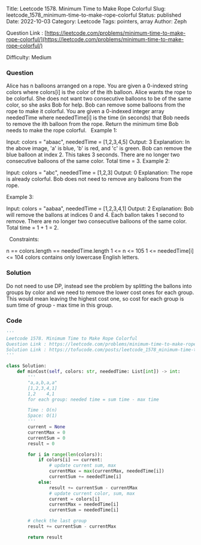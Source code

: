 Title: Leetcode 1578. Minimum Time to Make Rope Colorful
Slug: leetcode_1578_minimum-time-to-make-rope-colorful
Status: published
Date: 2022-10-03
Category: Leetcode
Tags: pointers, array
Author: Zeph

Question Link : [https://leetcode.com/problems/minimum-time-to-make-rope-colorful/](https://leetcode.com/problems/minimum-time-to-make-rope-colorful/)

Difficulty: Medium

### Question
Alice has n balloons arranged on a rope. You are given a 0-indexed string colors where colors[i] is the color of the ith balloon.
Alice wants the rope to be colorful. She does not want two consecutive balloons to be of the same color, so she asks Bob for help. Bob can remove some balloons from the rope to make it colorful. You are given a 0-indexed integer array neededTime where neededTime[i] is the time (in seconds) that Bob needs to remove the ith balloon from the rope.
Return the minimum time Bob needs to make the rope colorful.
 
Example 1:


Input: colors = "abaac", neededTime = [1,2,3,4,5]
Output: 3
Explanation: In the above image, 'a' is blue, 'b' is red, and 'c' is green.
Bob can remove the blue balloon at index 2. This takes 3 seconds.
There are no longer two consecutive balloons of the same color. Total time = 3.
Example 2:


Input: colors = "abc", neededTime = [1,2,3]
Output: 0
Explanation: The rope is already colorful. Bob does not need to remove any balloons from the rope.

Example 3:


Input: colors = "aabaa", neededTime = [1,2,3,4,1]
Output: 2
Explanation: Bob will remove the ballons at indices 0 and 4. Each ballon takes 1 second to remove.
There are no longer two consecutive balloons of the same color. Total time = 1 + 1 = 2.

 
Constraints:

n == colors.length == neededTime.length
1 <= n <= 105
1 <= neededTime[i] <= 104
colors contains only lowercase English letters.

### Solution

Do not need to use DP, instead see the problem by splitting the ballons into groups by color and we need to remove the lower cost ones for each group. This would mean leaving the highest cost one, so cost for each group is sum time of group - max time in this group.



### Code
```python
'''
Leetcode 1578. Minimum Time to Make Rope Colorful
Question Link : https://leetcode.com/problems/minimum-time-to-make-rope-colorful/
Solution Link : https://tofucode.com/posts/leetcode_1578_minimum-time-to-make-rope-colorful.html
'''

class Solution:
    def minCost(self, colors: str, neededTime: List[int]) -> int:
        '''
        "a,a,b,a,a"
        [1,2,3,4,1]
        1,2    4,1
        for each group: needed time = sum time - max time

        Time : O(n)
        Space: O(1)
        '''
        current = None
        currentMax = 0
        currentSum = 0
        result = 0

        for i in range(len(colors)):
            if colors[i] == current:
                # update current sum, max
                currentMax = max(currentMax, neededTime[i])
                currentSum += neededTime[i]
            else:
                result += currentSum - currentMax
                # update current color, sum, max
                current = colors[i]
                currentMax = neededTime[i]
                currentSum = neededTime[i]

        # check the last group
        result += currentSum - currentMax

        return result

```

